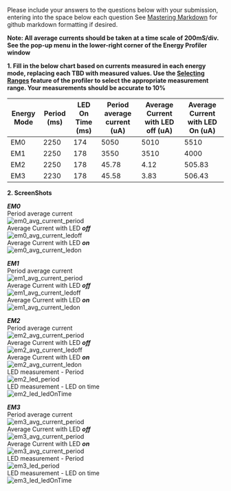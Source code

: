 Please include your answers to the questions below with your submission, entering into the space below each question
See [Mastering Markdown](https://guides.github.com/features/mastering-markdown/) for github markdown formatting if desired.

**Note: All average currents should be taken at a time scale of 200mS/div. See the pop-up menu in the lower-right corner of the Energy Profiler window**

**1. Fill in the below chart based on currents measured in each energy mode, replacing each TBD with measured values.  Use the [Selecting Ranges](https://www.silabs.com/documents/public/user-guides/ug343-multinode-energy-profiler.pdf) feature of the profiler to select the appropriate measurement range.  Your measurements should be accurate to 10%**

Energy Mode | Period (ms) | LED On Time (ms) |Period average current (uA) | Average Current with LED off (uA) | Average Current with LED On (uA)
------------| ------------|------------------|----------------------------|-----------------------------------|---------------------------------
EM0         |    2250     |       174        |          5050              |           5010                    |         5510
EM1         |    2250     |       178        |          3550              |           3510                    |         4000
EM2         |    2250     |       178        |          45.78             |           4.12                    |         505.83
EM3         |    2230     |       178        |          45.58             |           3.83                    |         506.43



**2. ScreenShots**  

***EM0***  
Period average current    
![em0_avg_current_period][em0_avg_current_period]  
Average Current with LED ***off***  
![em0_avg_current_ledoff][em0_avg_current_ledoff]  
Average Current with LED ***on***  
![em0_avg_current_ledon][em0_avg_current_ledon]  

***EM1***  
Period average current    
![em1_avg_current_period][em1_avg_current_period]  
Average Current with LED ***off***  
![em1_avg_current_ledoff][em1_avg_current_ledoff]  
Average Current with LED ***on***  
![em1_avg_current_ledon][em1_avg_current_ledon]  

***EM2***  
Period average current  
![em2_avg_current_period][em2_avg_current_period]  
Average Current with LED ***off***  
![em2_avg_current_ledoff][em2_avg_current_ledoff]  
Average Current with LED ***on***  
![em2_avg_current_ledon][em2_avg_current_ledon]   
LED measurement - Period   
![em2_led_period][em2_led_period]  
LED measurement - LED on time   
![em2_led_ledOnTime][em2_led_ledOnTime]  

***EM3***  
Period average current    
![em3_avg_current_period][em3_avg_current_period]  
Average Current with LED ***off***  
![em3_avg_current_period][em3_avg_current_ledoff]   
Average Current with LED ***on***  
![em3_avg_current_period][em3_avg_current_ledon]   
LED measurement - Period   
![em3_led_period][em3_led_period]  
LED measurement - LED on time   
![em3_led_ledOnTime][em3_led_ledOnTime]  

[em0_avg_current_period]: screenshots/em0_avg_current_period.png "em0_avg_current_period"
[em0_avg_current_ledoff]: screenshots/em0_avg_current_ledoff.png "em0_avg_current_ledoff"
[em0_avg_current_ledon]: screenshots/em0_avg_current_ledon.png "em0_avg_current_ledon"

[em1_avg_current_period]: screenshots/em1_avg_current_period.png "em1_avg_current_period"
[em1_avg_current_ledoff]: screenshots/em1_avg_current_ledoff.png "em1_avg_current_ledoff"
[em1_avg_current_ledon]: screenshots/em1_avg_current_ledon.png "em1_avg_current_ledon"

[em2_avg_current_period]: screenshots/em2_avg_current_period.png "em2_avg_current_period"
[em2_avg_current_ledoff]: screenshots/em2_avg_current_ledoff.png "em2_avg_current_ledoff"
[em2_avg_current_ledon]: screenshots/em2_avg_current_ledon.png "em2_avg_current_ledon"
[em2_led_period]: screenshots/em2_led_period.png "em2_led_period"
[em2_led_ledOnTime]: screenshots/em2_led_ledOnTime.png "em2_led_ledOnTime"

[em3_avg_current_period]: screenshots/em3_avg_current_period.png "em3_avg_current_period"
[em3_avg_current_ledoff]: screenshots/em3_avg_current_ledoff.png "em3_avg_current_ledoff"
[em3_avg_current_ledon]: screenshots/em3_avg_current_ledon.png "em3_avg_current_ledon"
[em3_led_period]: screenshots/em3_led_period.png "em3_led_period"
[em3_led_ledOnTime]: screenshots/em3_led_ledOnTime.png "em3_led_ledOnTime"
